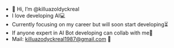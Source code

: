 - 👋 Hi, I’m @killuazoldyckreal
- I love developing AI💻
- Currently focusing on my career but will soon start developing⏳
- If anyone expert in AI Bot developing can collab with me🤝
- Mail: killuazodyckreal1987@gmail.com 📧
